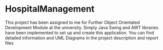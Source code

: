 # HospitalManagement

This project has been assigned to me for Further Object Orientated Development Module at the university.
Simply Java Swing and AWT libraries have been implemented to set up and create this application.
You can find detailed information and UML Diagrams in the project description and report files
